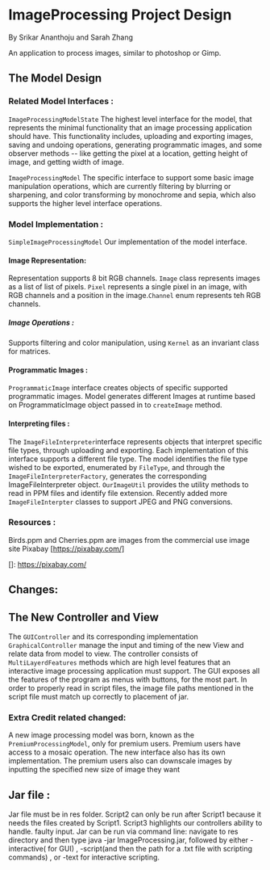 # ImageProcessing Project Design

By Srikar Ananthoju and Sarah Zhang

An application to process images, similar to photoshop or Gimp.

## The Model Design

### Related Model Interfaces :

`ImageProcessingModelState`
The highest level interface for the model, that represents the minimal functionality that an image
processing application should have. This functionality includes, uploading and exporting images,
saving and undoing operations, generating programmatic images, and some observer methods -- like
getting the pixel at a location, getting height of image, and getting width of image.

`ImageProcessingModel` The specific interface to support some basic image manipulation operations,
which are currently filtering by blurring or sharpening, and color transforming by monochrome and
sepia, which also supports the higher level interface operations.

### Model Implementation :

`SimpleImageProcessingModel` Our implementation of the model interface.

#### Image Representation:

Representation supports 8 bit RGB channels. `Image` class represents images as a list of list of
pixels. `Pixel` represents a single pixel in an image, with RGB channels and a position in the
image.`Channel` enum represents teh RGB channels.

##### Image Operations :

Supports filtering and color manipulation, using `Kernel` as an invariant class for matrices.

#### Programmatic Images :

`ProgrammaticImage` interface creates objects of specific supported programmatic images. Model
generates different Images at runtime based on ProgrammaticImage object passed in to `createImage`
method.

#### Interpreting files :

The `ImageFileInterpreter`interface represents objects that interpret specific file types, through
uploading and exporting. Each implementation of this interface supports a different file type. The
model identifies the file type wished to be exported, enumerated by `FileType`, and through
the `ImageFileInterpreterFactory`, generates the corresponding ImageFileInterpreter
object. `OurImageUtil` provides the utility methods to read in PPM files and identify file
extension. Recently added more `ImageFileInterpter` classes to support JPEG and PNG conversions.

### Resources :

Birds.ppm and Cherries.ppm are images from the commercial use image site
Pixabay [https://pixabay.com/]

[]: https://pixabay.com/

## Changes:

## The New Controller and View

The `GUIController` and its corresponding implementation `GraphicalController` manage the input and
timing of the new View and relate data from model to view. The controller consists
of `MultiLayerdFeatures` methods which are high level features that an interactive image processing
application must support. The GUI exposes all the features of the program as menus with buttons, for
the most part. In order to properly read in script files, the image file paths mentioned in the
script file must match up correctly to placement of jar.

### Extra Credit related changed:

A new image processing model was born, known as the `PremiumProcessingModel`, only for premium
users. Premium users have access to a mosaic operation. The new interface also has its own
implementation. The premium users also can downscale images by inputting the specified new size of
image they want

## Jar file :

Jar file must be in res folder. Script2 can only be run after Script1 because it needs the files
created by Script1. Script3 highlights our controllers ability to handle. faulty input. Jar can be
run via command line: navigate to res directory and then type java -jar ImageProcessing.jar,
followed by either -interactive( for GUI) , -script(and then the path for a .txt file with scripting
commands) , or -text for interactive scripting.

